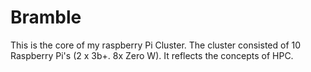# Bramble
This is the core of my raspberry Pi Cluster. The cluster consisted of 10 Raspberry Pi's (2 x 3b+. 8x Zero W). It reflects the concepts of HPC.
